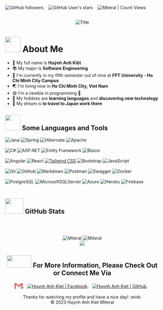 <img alt="GitHub followers" src="https://img.shields.io/github/followers/MiteraI?style=social"> &nbsp;&nbsp; <img alt="GitHub User's stars" src="https://img.shields.io/github/stars/MiteraI?style=social"> &nbsp;&nbsp; <img alt="MiteraI | Count Views" src="https://komarev.com/ghpvc/?username=MiteraI&color=6db33f"/>
<br/><br/>

<div align="center">
    <img src = "https://readme-typing-svg.herokuapp.com?font=Fira+Code&size=32&pause=1000&color=6DB33F&width=600&lines=Heyy%2C+the+name+is+Anh+Kiet;Welcome+to+my+profile+page!" alt ="Title">
    </img>
</div>

# <img src="https://raw.githubusercontent.com/nixin72/nixin72/master/wave.gif" width="50px" height="50px"></img> About Me

- :partying_face: My full name is **Huỳnh Anh Kiệt** 
- :books: My major is **Software Engineering**
- :school: I'm currently in my fifth semester out of nine at **FPT University - Ho Chi Minh City Campus**
- :earth_asia: I'm living now in **Ho Chi Minh City, Viet Nam**
- :sweat_smile: I'm a newbie in programming :hatching_chick:
- :rainbow: My hobbies are **learning languages** and **discovering new technology**
- :star2: My dream is **to travel to Japan work there**	


## <img src="https://media2.giphy.com/media/QssGEmpkyEOhBCb7e1/giphy.gif?cid=ecf05e47a0n3gi1bfqntqmob8g9aid1oyj2wr3ds3mg700bl&rid=giphy.gif" width="50px" height="50px"> Some Languages and Tools
![Java](https://img.shields.io/badge/java-%23ED8B00.svg?style=for-the-badge&logo=java&logoColor=white) ![Spring](https://img.shields.io/badge/spring-%236DB33F.svg?style=for-the-badge&logo=spring&logoColor=white) ![Hibernate](https://img.shields.io/badge/Hibernate-59666C?style=for-the-badge&logo=Hibernate&logoColor=white) ![Apache](https://img.shields.io/badge/apache-%23D42029.svg?style=for-the-badge&logo=apache&logoColor=white) 
<br/><br/>
![C#](https://img.shields.io/badge/c%23-%23239120.svg?style=for-the-badge&logo=c-sharp&logoColor=white)
![ASP.NET](https://img.shields.io/badge/ASP.NET-%235C2D91.svg?style=for-the-badge&logo=.net&logoColor=white)
![Entity Framework](https://img.shields.io/badge/Entity_Framework-%2348ADD8.svg?style=for-the-badge&logo=entity-framework&logoColor=white)
![Blazor](https://img.shields.io/badge/Blazor-%2305122B.svg?style=for-the-badge&logo=blazor&logoColor=white)
<br/><br/>
![Angular](https://img.shields.io/badge/angular-%23DD0031.svg?style=for-the-badge&logo=angular&logoColor=white)
![React](https://img.shields.io/badge/react-%2361DAFB.svg?style=for-the-badge&logo=react&logoColor=white)
 [![Tailwind CSS](https://img.shields.io/badge/-TailwindCSS-38B2AC?style=for-the-badge&logo=tailwind-css&logoColor=white)](https://tailwindcss.com/)
![Bootstrap](https://img.shields.io/badge/bootstrap-%23563D7C.svg?style=for-the-badge&logo=bootstrap&logoColor=white)  ![JavaScript](https://img.shields.io/badge/javascript-%23323330.svg?style=for-the-badge&logo=javascript&logoColor=%23F7DF1E) 
<br/><br/>
![Git](https://img.shields.io/badge/git-%23F05033.svg?style=for-the-badge&logo=git&logoColor=white) 
![GitHub](https://img.shields.io/badge/github-%23121011.svg?style=for-the-badge&logo=github&logoColor=white) 
![Markdown](https://img.shields.io/badge/markdown-%23000000.svg?style=for-the-badge&logo=markdown&logoColor=white) 
![Postman](https://img.shields.io/badge/Postman-FF6C37?style=for-the-badge&logo=postman&logoColor=white) 
![Swagger](https://img.shields.io/badge/-Swagger-%23Clojure?style=for-the-badge&logo=swagger&logoColor=white)
![Docker](https://img.shields.io/badge/docker-%230db7ed.svg?style=for-the-badge&logo=docker&logoColor=white) 
<br/><br/>
![PostgreSQL](https://img.shields.io/badge/postgres-%23336791.svg?style=for-the-badge&logo=postgresql&logoColor=white)
![MicrosoftSQLServer](https://img.shields.io/badge/Microsoft%20SQL%20Sever-CC2927?style=for-the-badge&logo=microsoft%20sql%20server&logoColor=white) 
![Azure](https://img.shields.io/badge/azure-%230072C6.svg?style=for-the-badge&logo=microsoftazure&logoColor=white)
![Heroku](https://img.shields.io/badge/heroku-%23430098.svg?style=for-the-badge&logo=heroku&logoColor=white)
![Firebase](https://img.shields.io/badge/firebase-%23FFCA28.svg?style=for-the-badge&logo=firebase&logoColor=black)
<br/><br/>



## <img src="https://media0.giphy.com/media/cNZqrH5IzOG0xrlWks/giphy.gif?cid=ecf05e47map255q427en9uprqc1sb0unjq5k4fnqg5pmhhs4&rid=giphy.gif&ct=s" width="60px" height="50px"> GitHub Stats
<br/><br/>
<div align="center">
<img height="150em" src="https://github-readme-stats.vercel.app/api/top-langs/?username=MiteraI&layout=compact&show_icon=true&theme=algolia" alt="MiteraI"/>
<img height="150em" src="https://github-readme-stats.vercel.app/api/?username=MiteraI&layout=compact&show_icon=true&theme=algolia" alt="MiteraI"/>
</div>
<div align="center">
  <img src="http://github-readme-streak-stats.herokuapp.com?user=MiteraI&theme=algolia&background=0d1117&hide_border=true" />
</div>

## <div align="center"> <img src='https://raw.githubusercontent.com/ShahriarShafin/ShahriarShafin/main/Assets/handshake.gif' width="80px" height="40px"> For More Information, Please Check Out or Connect Me Via </div>
<p align="center">
  <a href="mailto:kiet.hakh@gmail.com" >
    <img align="center" alt="Huynh Anh Kiet | Gmail" width="26px" src="https://github.com/SatYu26/SatYu26/blob/master/Assets/Gmail.svg" />
  </a> &nbsp;&nbsp;
  
  <a href="https://m.facebook.com/profile.php?id=100007229958372" target="_blank">
      <img align="center" alt="Huynh Anh Kiet | Facebook" width="24px" src="https://upload.wikimedia.org/wikipedia/en/thumb/0/04/Facebook_f_logo_%282021%29.svg/100px-Facebook_f_logo_%282021%29.svg.png" />
  </a> &nbsp;&nbsp;
    
  <a href="https://profile-summary-for-github.herokuapp.com/user/MiteraI" target="_blank">
    <img align="center" alt="Huynh Anh Kiet | GitHub" width="26px" src="https://upload.wikimedia.org/wikipedia/commons/thumb/a/ae/Github-desktop-logo-symbol.svg/1024px-Github-desktop-logo-symbol.svg.png" />
  </a> &nbsp;&nbsp;

<div align="center">
  Thanks for watching my profile and have a nice day! :wink: <br/>
  &copy; 2023 Huynh Anh Kiet MiteraI
</div>
